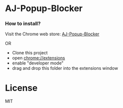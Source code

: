 # AJ-Popup-Blocker


### How to install?

Visit the Chrome web store: [AJ-Popup-Blocker](https://chrome.google.com/webstore/detail/lubbock-online-popup-bloc/omompognoeanjoeogbakffjbdbdogiom)

OR

* Clone this project
* open [chrome://extensions](chrome://extensions)
* enable "developer mode"
* drag and drop this folder into the extensions window

# License

MIT
